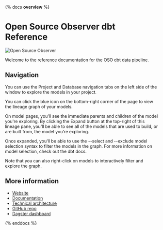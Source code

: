 {% docs __overview__ %}

# Open Source Observer dbt Reference

![Open Source Observer](https://avatars.githubusercontent.com/u/145079657?s=200&v=4)

Welcome to the reference documentation for the
OSO dbt data pipeline.

## Navigation

You can use the Project and Database navigation tabs on the left side of the window to explore the models in your project.

You can click the blue icon on the bottom-right corner of the page to view the lineage graph of your models.

On model pages, you'll see the immediate parents and children of the model you're exploring. By clicking the Expand button at the top-right of this lineage pane, you'll be able to see all of the models that are used to build, or are built from, the model you're exploring.

Once expanded, you'll be able to use the --select and --exclude model selection syntax to filter the models in the graph. For more information on model selection, check out the dbt docs.

Note that you can also right-click on models to interactively filter and explore the graph.

## More information

- [Website](https://www.opensource.observer/)
- [Documentation](https://docs.opensource.observer/)
- [Technical architecture](https://docs.opensource.observer/docs/how-oso-works/architecture)
- [GitHub repo](https://github.com/opensource-observer/oso)
- [Dagster dashboard](https://dagster.opensource.observer/)

{% enddocs %}
